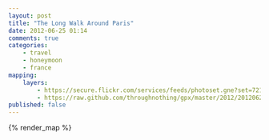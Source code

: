 ```yaml
---
layout: post
title: "The Long Walk Around Paris"
date: 2012-06-25 01:14
comments: true
categories: 
    - travel
    - honeymoon
    - france
mapping:
    layers:
        - https://secure.flickr.com/services/feeds/photoset.gne?set=72157630380447430&nsid=45105880@N00&lang=en-us&georss=1
        - https://raw.github.com/throughnothing/gpx/master/2012/20120625.gpx
published: false
---
```


{% render_map %}
